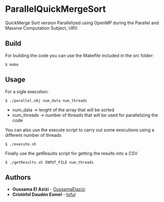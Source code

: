 # ParallelQuickMergeSort
QuickMerge Sort version Parallelized using OpenMP during the Parallel and Massive Computation Subject, URV.

## Build
For building the code you can use the Makefile included in the src folder:
```
$ make
```

## Usage
For a sigle execution:
```
$ ./parallel.obj num_data num_threads
```
* num_data ->  lenght of the array that will be sorted
* num_threads -> number of threads that will be used for parallelizing the code

You can also use the execute script to carry out some executions using a different number of threads
```
$ ./execute.sh
```

Finally use the getResults script for getting the results into a CSV
```
$ ./getResults.sh INPUT_FILE num_threads
```

## Authors

* **Oussama El Azizi** - [OussamaElazizi](https://github.com/OussamaElazizi)
* **Cristòfol Daudén Esmel** - [toful](https://github.com/toful)
